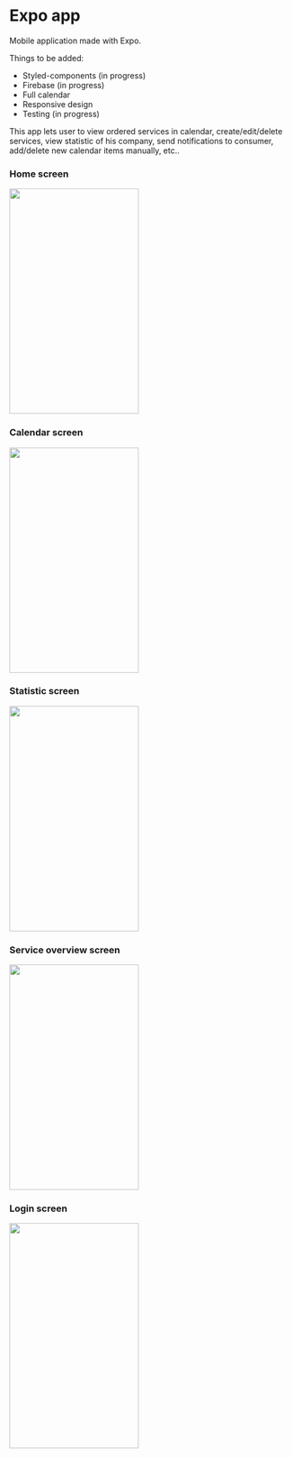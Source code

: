 # Expo app
Mobile application made with Expo. 

Things to be added: 
* Styled-components (in progress)
* Firebase (in progress)
* Full calendar 
* Responsive design
* Testing (in progress)

This app lets user to view ordered services in calendar, create/edit/delete services, view statistic of his company, send notifications to consumer, add/delete new calendar items manually, etc.. 

### Home screen
<img src="https://user-images.githubusercontent.com/32367171/79117803-c6133200-7d94-11ea-98e7-9af9c21b6744.jpeg" width="230" height="400">

### Calendar screen
<img src="https://user-images.githubusercontent.com/32367171/79118789-7d10ad00-7d97-11ea-9d4f-1869f0f3c19e.jpeg" width="230" height="400">

### Statistic screen
<img src="https://user-images.githubusercontent.com/32367171/79118844-9fa2c600-7d97-11ea-8826-198b6a2e040e.jpeg" width="230" height="400">

### Service overview screen
<img src="https://user-images.githubusercontent.com/32367171/79118934-d37deb80-7d97-11ea-9ac2-d0ae015302c3.jpeg" width="230" height="400">

### Login screen
<img src="https://user-images.githubusercontent.com/32367171/79119039-0c1dc500-7d98-11ea-9c6e-24a5eadfb3e2.jpeg" width="230" height="400">

